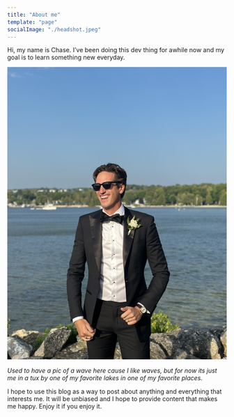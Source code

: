 ```yaml
---
title: "About me"
template: "page"
socialImage: "./headshot.jpeg"
---
```


Hi, my name is Chase. I’ve been doing this dev thing for awhile now and my goal is to learn something new everyday.

![me in tux by lake](./headshot.jpeg)

_Used to have a pic of a wave here cause I like waves, but for now its just me in a tux by one of my favorite lakes in one of my favorite places._

I hope to use this blog as a way to post about anything and everything that interests me. It will be unbiased and I hope to provide content that makes me happy. Enjoy it if you enjoy it.
